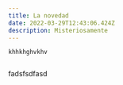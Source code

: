 ```yaml
---
title: La novedad
date: 2022-03-29T12:43:06.424Z
description: Misteriosamente
---
```

```
khhkhghvkhv


```

fadsfsdfasd